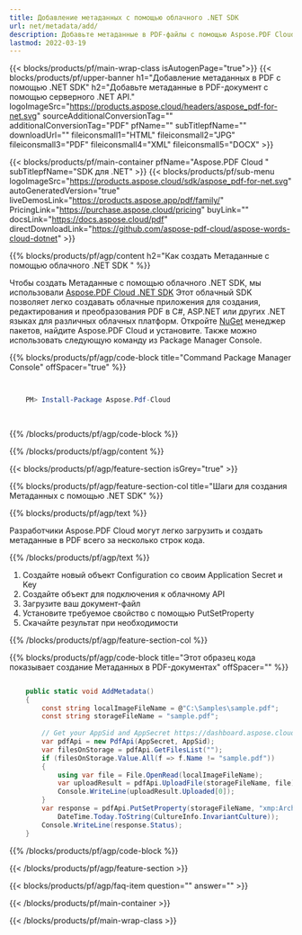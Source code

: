 ```yaml
---
title: Добавление метаданных с помощью облачного .NET SDK
url: net/metadata/add/
description: Добавьте метаданные в PDF-файлы с помощью Aspose.PDF Cloud SDK для .NET. Улучшите возможность поиска и индексации.
lastmod: 2022-03-19
---
```


{{< blocks/products/pf/main-wrap-class isAutogenPage="true">}}
{{< blocks/products/pf/upper-banner h1="Добавление метаданных в PDF с помощью .NET SDK" h2="Добавьте метаданные в PDF-документ с помощью серверного .NET API." logoImageSrc="https://products.aspose.cloud/headers/aspose_pdf-for-net.svg" sourceAdditionalConversionTag="" additionalConversionTag="PDF" pfName="" subTitlepfName="" downloadUrl="" fileiconsmall1="HTML" fileiconsmall2="JPG" fileiconsmall3="PDF" fileiconsmall4="XML" fileiconsmall5="DOCX" >}}

{{< blocks/products/pf/main-container pfName="Aspose.PDF Cloud " subTitlepfName="SDK для .NET" >}}
{{< blocks/products/pf/sub-menu logoImageSrc="https://products.aspose.cloud/sdk/aspose_pdf-for-net.svg"
autoGeneratedVersion="true"
liveDemosLink="https://products.aspose.app/pdf/family/" PricingLink="https://purchase.aspose.cloud/pricing" buyLink="" docsLink="https://docs.aspose.cloud/pdf"  directDownloadLink="https://github.com/aspose-pdf-cloud/aspose-words-cloud-dotnet" >}}

{{% blocks/products/pf/agp/content h2="Как создать Метаданные с помощью облачного .NET SDK " %}}

Чтобы создать Метаданные с помощью облачного .NET SDK, мы использовали
[Aspose.PDF Cloud .NET SDK](https://products.aspose.cloud/pdf/net/)
Этот облачный SDK позволяет легко создавать облачные приложения для создания, редактирования и преобразования PDF в C#, ASP.NET или других .NET языках для различных облачных платформ. Откройте
[NuGet](https://www.nuget.org/packages/Aspose.Pdf-Cloud)
менеджер пакетов, найдите
Aspose.PDF Cloud
и установите. Также можно использовать следующую команду из Package Manager Console.

{{% blocks/products/pf/agp/code-block title="Command Package Manager Console" offSpacer="true" %}}

```powershell

     
    PM> Install-Package Aspose.Pdf-Cloud
     
     

```

{{% /blocks/products/pf/agp/code-block %}}

{{% /blocks/products/pf/agp/content %}}

{{< blocks/products/pf/agp/feature-section isGrey="true" >}}

{{% blocks/products/pf/agp/feature-section-col title="Шаги для создания Метаданных с помощью .NET SDK" %}}

{{% blocks/products/pf/agp/text %}}

Разработчики Aspose.PDF Cloud могут легко загрузить и создать метаданные в PDF всего за несколько строк кода.

{{% /blocks/products/pf/agp/text %}}

1. Создайте новый объект Configuration со своим Application Secret и Key
1. Создайте объект для подключения к облачному API
1. Загрузите ваш документ-файл
1. Установите требуемое свойство с помощью PutSetProperty
1. Скачайте результат при необходимости

{{% /blocks/products/pf/agp/feature-section-col %}}

{{% blocks/products/pf/agp/code-block title="Этот образец кода показывает создание Метаданных в PDF-документах" offSpacer="" %}}

```cs

    public static void AddMetadata()
    {
        const string localImageFileName = @"C:\Samples\sample.pdf";
        const string storageFileName = "sample.pdf";
        
        // Get your AppSid and AppSecret https://dashboard.aspose.cloud (free registration required).
        var pdfApi = new PdfApi(AppSecret, AppSid);
        var filesOnStorage = pdfApi.GetFilesList("");
        if (filesOnStorage.Value.All(f => f.Name != "sample.pdf"))
        {
            using var file = File.OpenRead(localImageFileName);
            var uploadResult = pdfApi.UploadFile(storageFileName, file);
            Console.WriteLine(uploadResult.Uploaded[0]);
        }
        var response = pdfApi.PutSetProperty(storageFileName, "xmp:ArchiveDate", 
            DateTime.Today.ToString(CultureInfo.InvariantCulture));
        Console.WriteLine(response.Status);
    }
```

{{% /blocks/products/pf/agp/code-block %}}

{{< /blocks/products/pf/agp/feature-section >}}

{{< blocks/products/pf/agp/faq-item question="" answer="" >}}

{{< /blocks/products/pf/main-container >}}

{{< /blocks/products/pf/main-wrap-class >}}

